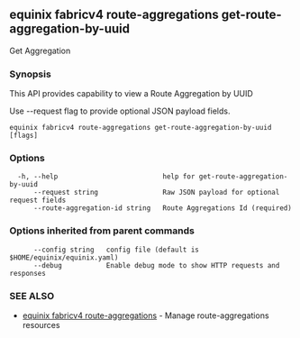 ## equinix fabricv4 route-aggregations get-route-aggregation-by-uuid

Get Aggregation

### Synopsis

This API provides capability to view a Route Aggregation by UUID

Use --request flag to provide optional JSON payload fields.

```
equinix fabricv4 route-aggregations get-route-aggregation-by-uuid [flags]
```

### Options

```
  -h, --help                          help for get-route-aggregation-by-uuid
      --request string                Raw JSON payload for optional request fields
      --route-aggregation-id string   Route Aggregations Id (required)
```

### Options inherited from parent commands

```
      --config string   config file (default is $HOME/equinix/equinix.yaml)
      --debug           Enable debug mode to show HTTP requests and responses
```

### SEE ALSO

* [equinix fabricv4 route-aggregations](equinix_fabricv4_route-aggregations.md)	 - Manage route-aggregations resources

